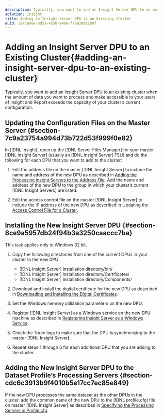 ```yaml
---
description: Typically, you want to add an Insight Server DPU to an existing cluster when the amount of data you want to process and make accessible to your users of Insight and Report exceeds the capacity of your cluster’s current configuration.
solution: Insight
title: Adding an Insight Server DPU to an Existing Cluster
uuid: 1977a90e-bd51-4838-9498-f7692891109f
---
```


# Adding an Insight Server DPU to an Existing Cluster{#adding-an-insight-server-dpu-to-an-existing-cluster}

Typically, you want to add an Insight Server DPU to an existing cluster when the amount of data you want to process and make accessible to your users of Insight and Report exceeds the capacity of your cluster’s current configuration.

## Updating the Configuration Files on the Master Server {#section-7c9a23754a994d73b722d53f999f0e82}

In [!DNL Insight], open up the [!DNL Server Files Manager] for your master [!DNL Insight Server] (usually an [!DNL Insight Server] FSU) and do the following for each DPU that you want to add to the cluster:

1. Edit the address file on the master [!DNL Insight Server] to include the name and address of the new DPU as described in [Adding the Processing Insight Servers to the Address File](../../../../../home/c-inst-svr/c-install-ins-svr/c-ins-svr-clstrs/c-inst-ins-svr-clstr/c-inst-proc-clstr/c-config-mstr-ins-svr-clstr.md#section-2fe5298180164e8dbaa59ea6b6ff682d). Add the name and address of the new DPU to the group in which your cluster’s current [!DNL Insight Servers] are listed. 

1. Edit the access control file on the master [!DNL Insight Server] to include the IP address of the new DPU as described in [Updating the Access Control File for a Cluster](../../../../../home/c-inst-svr/c-install-ins-svr/c-ins-svr-clstrs/c-inst-ins-svr-clstr/c-inst-proc-clstr/c-config-mstr-ins-svr-clstr.md#section-fce1367d92a445168c35e9ca506e7d6b).

## Installing the New Insight Server DPU {#section-8ce9a5957db24f94b3a3250caaccc7ba}

This task applies only to Windows 32 bit.

1. Copy the following directories from one of the current DPUs in your cluster to the new DPU:

    * [!DNL Insight Server] installation directory/bin/ 
    * [!DNL Insight Server] installation directory/Certificates/ 
    * [!DNL Insight Server] installation directory/Components/

1. Download and install the digital certificate for the new DPU as described in [Downloading and Installing the Digital Certificates](../../../../../home/c-inst-svr/c-install-ins-svr/t-install-proc-inst-svr-dpu/c-dnld-dgtl-cert/c-dnld-dgtl-cert.md#concept-4f79c240492f4e52b6375b4b3bbefa17). 
1. Set the Windows memory utilization parameters on the new DPU. 
1. Register [!DNL Insight Server] as a Windows service on the new DPU machine as described in [Registering Insight Server as a Windows Service](../../../../../home/c-inst-svr/c-install-ins-svr/t-install-proc-inst-svr-dpu/c-reg-wdws-svc.md#concept-f2c7aa891d544a2595aa01d0d796a540). 

1. Check the Trace logs to make sure that the DPU is synchronizing to the master [!DNL Insight Server]. 
1. Repeat steps 1 through 6 for each additional DPU that you are adding to the cluster.

## Adding the New Insight Server DPU to the Dataset Profile’s Processing Servers {#section-cdc6c3913b9f4010b5e17cc7ec85e849}

If the new DPU processes the same dataset as the other DPUs in the cluster, add the common name of the new DPU to the [!DNL profile.cfg] file on master [!DNL Insight Server] as described in [Specifying the Processing Servers in Profile.cfg](../../../../../home/c-inst-svr/c-install-ins-svr/c-ins-svr-clstrs/c-inst-ins-svr-clstr/c-inst-proc-clstr/c-config-prof-run-clstr.md#section-99664e072c21462f91fbafb6d893fcf9). 
